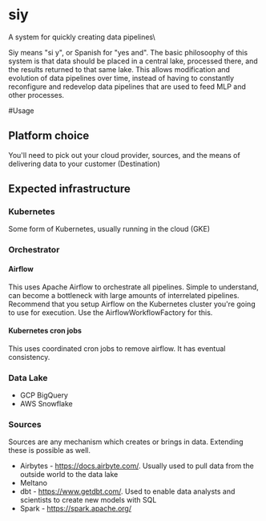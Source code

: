 # siy
A system for quickly creating data pipelines\

Siy means "si y", or Spanish for "yes and".  The basic philosoophy of this system is that data should be placed in a central lake, processed there, and the results returned to that same lake.  This allows modification and evolution of data pipelines over time, instead of having to constantly reconfigure and redevelop data pipelines that are used to feed MLP and other processes.

#Usage
## Platform choice
You'll need to pick out your cloud provider, sources, and the means of delivering data to your customer (Destination)

## Expected infrastructure
### Kubernetes
Some form of Kubernetes, usually running in the cloud (GKE)

### Orchestrator
#### Airflow
This uses Apache Airflow to orchestrate all pipelines.  Simple to understand, can become a bottleneck with large
amounts of interrelated pipelines.  Recommend that you setup Airflow on the Kubernetes cluster you're
going to use for execution.  Use the AirflowWorkflowFactory for this.

#### Kubernetes cron jobs
This uses coordinated cron jobs to remove airflow.  It has eventual consistency.

### Data Lake
- GCP BigQuery
- AWS Snowflake

### Sources
Sources are any mechanism which creates or brings in data.  Extending these is possible as well.
- Airbytes - https://docs.airbyte.com/.  Usually used to pull data from the outside world to the data lake
- Meltano
- dbt - https://www.getdbt.com/.  Used to enable data analysts and scientists to create new models with SQL
- Spark - https://spark.apache.org/

